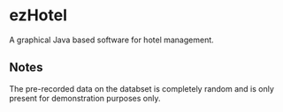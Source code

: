 # ezHotel
A graphical Java based software for hotel management.
## Notes
The pre-recorded data on the databset is completely random and is only present for demonstration purposes only.

